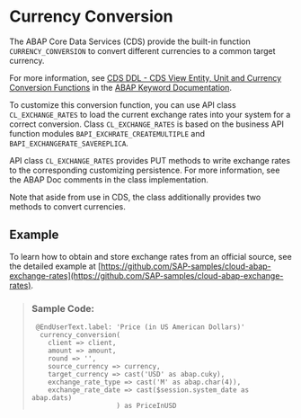 <!-- loio680f68b1c2fd4eb08de178a504fc6603 -->

# Currency Conversion

The ABAP Core Data Services \(CDS\) provide the built-in function `CURRENCY_CONVERSION` to convert different currencies to a common target currency.

For more information, see [CDS DDL - CDS View Entity, Unit and Currency Conversion Functions](https://help.sap.com/doc/abapdocu_cp_index_htm/CLOUD/en-US/index.htm?file=abencds_conv_func_unit_curr_v2.htm) in the [ABAP Keyword Documentation](https://help.sap.com/doc/abapdocu_cp_index_htm/CLOUD/en-US/index.htm).

To customize this conversion function, you can use API class `CL_EXCHANGE_RATES` to load the current exchange rates into your system for a correct conversion. Class `CL_EXCHANGE_RATES` is based on the business API function modules `BAPI_EXCHRATE_CREATEMULTIPLE` and `BAPI_EXCHANGERATE_SAVEREPLICA`.

API class `CL_EXCHANGE_RATES` provides PUT methods to write exchange rates to the corresponding customizing persistence. For more information, see the ABAP Doc comments in the class implementation.

Note that aside from use in CDS, the class additionally provides two methods to convert currencies.



<a name="loio680f68b1c2fd4eb08de178a504fc6603__section_d3l_bkd_jqb"/>

## Example

To learn how to obtain and store exchange rates from an official source, see the detailed example at [https://github.com/SAP-samples/cloud-abap-exchange-rates](https://github.com/SAP-samples/cloud-abap-exchange-rates).



> ### Sample Code:  
> ```lang-abap
>  @EndUserText.label: 'Price (in US American Dollars)'
>   currency_conversion(
>     client => client,
>     amount => amount,
>     round => '',
>     source_currency => currency,
>     target_currency => cast('USD' as abap.cuky),
>     exchange_rate_type => cast('M' as abap.char(4)),
>     exchange_rate_date => cast($session.system_date as abap.dats)
>                      ) as PriceInUSD
> ```


